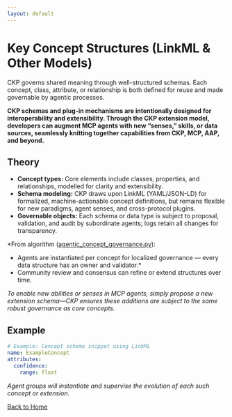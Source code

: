 ```yaml
---
layout: default
---
```

# Key Concept Structures (LinkML & Other Models)

CKP governs shared meaning through well-structured schemas. Each concept, class, attribute, or relationship is both defined for reuse and made governable by agentic processes.

**CKP schemas and plug-in mechanisms are intentionally designed for interoperability and extensibility. Through the CKP extension model, developers can augment MCP agents with new “senses,” skills, or data sources, seamlessly knitting together capabilities from CKP, MCP, AAP, and beyond.**

## Theory

- **Concept types:** Core elements include classes, properties, and relationships, modelled for clarity and extensibility.
- **Schema modeling:** CKP draws upon LinkML (YAML/JSON-LD) for formalized, machine-actionable concept definitions, but remains flexible for new paradigms, agent senses, and cross-protocol plugins.
- **Governable objects:** Each schema or data type is subject to proposal, validation, and audit by subordinate agents; logs retain all changes for transparency.

*From algorithm ([agentic_concept_governance.py](../ingest_only_do_not_link/agentic_concept_governance.py)):
- Agents are instantiated per concept for localized governance — every data structure has an owner and validator.*
- Community review and consensus can refine or extend structures over time.

*To enable new abilities or senses in MCP agents, simply propose a new extension schema—CKP ensures these additions are subject to the same robust governance as core concepts.*

## Example

```yaml
# Example: Concept schema snippet using LinkML
name: ExampleConcept
attributes:
  confidence:
    range: float
```

_Agent groups will instantiate and supervise the evolution of each such concept or extension._

[Back to Home](index.md)